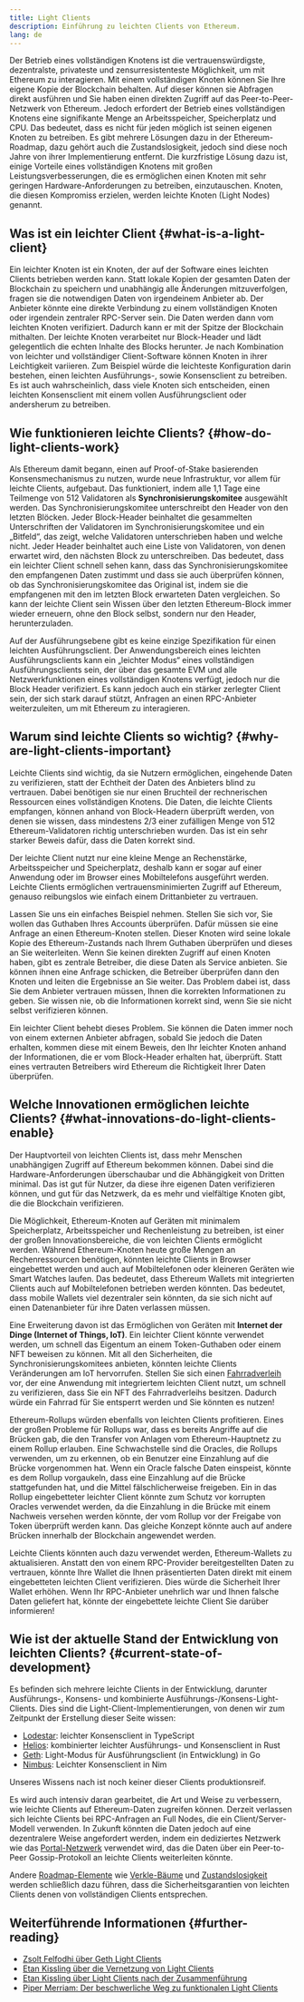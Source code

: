 ```yaml
---
title: Light Clients
description: Einführung zu leichten Clients von Ethereum.
lang: de
---
```


Der Betrieb eines vollständigen Knotens ist die vertrauenswürdigste, dezentralste, privateste und zensurresistenteste Möglichkeit, um mit Ethereum zu interagieren. Mit einem vollständigen Knoten können Sie Ihre eigene Kopie der Blockchain behalten. Auf dieser können sie Abfragen direkt ausführen und Sie haben einen direkten Zugriff auf das Peer-to-Peer-Netzwerk von Ethereum. Jedoch erfordert der Betrieb eines vollständigen Knotens eine signifikante Menge an Arbeitsspeicher, Speicherplatz und CPU. Das bedeutet, dass es nicht für jeden möglich ist seinen eigenen Knoten zu betreiben. Es gibt mehrere Lösungen dazu in der Ethereum-Roadmap, dazu gehört auch die Zustandslosigkeit, jedoch sind diese noch Jahre von ihrer Implementierung entfernt. Die kurzfristige Lösung dazu ist, einige Vorteile eines vollständigen Knotens mit großen Leistungsverbesserungen, die es ermöglichen einen Knoten mit sehr geringen Hardware-Anforderungen zu betreiben, einzutauschen. Knoten, die diesen Kompromiss erzielen, werden leichte Knoten (Light Nodes) genannt.

## Was ist ein leichter Client \{#what-is-a-light-client}

Ein leichter Knoten ist ein Knoten, der auf der Software eines leichten Clients betrieben werden kann. Statt lokale Kopien der gesamten Daten der Blockchain zu speichern und unabhängig alle Änderungen mitzuverfolgen, fragen sie die notwendigen Daten von irgendeinem Anbieter ab. Der Anbieter könnte eine direkte Verbindung zu einem vollständigen Knoten oder irgendein zentraler RPC-Server sein. Die Daten werden dann vom leichten Knoten verifiziert. Dadurch kann er mit der Spitze der Blockchain mithalten. Der leichte Knoten verarbeitet nur Block-Header und lädt gelegentlich die echten Inhalte des Blocks herunter. Je nach Kombination von leichter und vollständiger Client-Software können Knoten in ihrer Leichtigkeit variieren. Zum Beispiel würde die leichteste Konfiguration darin bestehen, einen leichten Ausführungs-, sowie Konsensclient zu betreiben. Es ist auch wahrscheinlich, dass viele Knoten sich entscheiden, einen leichten Konsensclient mit einem vollen Ausführungsclient oder andersherum zu betreiben.

## Wie funktionieren leichte Clients? \{#how-do-light-clients-work}

Als Ethereum damit begann, einen auf Proof-of-Stake basierenden Konsensmechanismus zu nutzen, wurde neue Infrastruktur, vor allem für leichte Clients, aufgebaut. Das funktioniert, indem alle 1,1 Tage eine Teilmenge von 512 Validatoren als **Synchronisierungskomitee** ausgewählt werden. Das Synchronisierungskomitee unterschreibt den Header von den letzten Blöcken. Jeder Block-Header beinhaltet die gesammelten Unterschriften der Validatoren im Synchronisierungskomitee und ein „Bitfeld“, das zeigt, welche Validatoren unterschrieben haben und welche nicht. Jeder Header beinhaltet auch eine Liste von Validatoren, von denen erwartet wird, den nächsten Block zu unterschreiben. Das bedeutet, dass ein leichter Client schnell sehen kann, dass das Synchronisierungskomitee den empfangenen Daten zustimmt und dass sie auch überprüfen können, ob das Synchronisierungskomitee das Original ist, indem sie die empfangenen mit den im letzten Block erwarteten Daten vergleichen. So kann der leichte Client sein Wissen über den letzten Ethereum-Block immer wieder erneuern, ohne den Block selbst, sondern nur den Header, herunterzuladen.

Auf der Ausführungsebene gibt es keine einzige Spezifikation für einen leichten Ausführungsclient. Der Anwendungsbereich eines leichten Ausführungsclients kann ein „leichter Modus“ eines vollständigen Ausführungsclients sein, der über das gesamte EVM und alle Netzwerkfunktionen eines vollständigen Knotens verfügt, jedoch nur die Block Header verifiziert. Es kann jedoch auch ein stärker zerlegter Client sein, der sich stark darauf stützt, Anfragen an einen RPC-Anbieter weiterzuleiten, um mit Ethereum zu interagieren.

## Warum sind leichte Clients so wichtig? \{#why-are-light-clients-important}

Leichte Clients sind wichtig, da sie Nutzern ermöglichen, eingehende Daten zu verifizieren, statt der Echtheit der Daten des Anbieters blind zu vertrauen. Dabei benötigen sie nur einen Bruchteil der rechnerischen Ressourcen eines vollständigen Knotens. Die Daten, die leichte Clients empfangen, können anhand von Block-Headern überprüft werden, von denen sie wissen, dass mindestens 2/3 einer zufälligen Menge von 512 Ethereum-Validatoren richtig unterschrieben wurden. Das ist ein sehr starker Beweis dafür, dass die Daten korrekt sind.

Der leichte Client nutzt nur eine kleine Menge an Rechenstärke, Arbeitsspeicher und Speicherplatz, deshalb kann er sogar auf einer Anwendung oder im Browser eines Mobiltelefons ausgeführt werden. Leichte Clients ermöglichen vertrauensminimierten Zugriff auf Ethereum, genauso reibungslos wie einfach einem Drittanbieter zu vertrauen.

Lassen Sie uns ein einfaches Beispiel nehmen. Stellen Sie sich vor, Sie wollen das Guthaben Ihres Accounts überprüfen. Dafür müssen sie eine Anfrage an einen Ethereum-Knoten stellen. Dieser Knoten wird seine lokale Kopie des Ethereum-Zustands nach Ihrem Guthaben überprüfen und dieses an Sie weiterleiten. Wenn Sie keinen direkten Zugriff auf einen Knoten haben, gibt es zentrale Betreiber, die diese Daten als Service anbieten. Sie können ihnen eine Anfrage schicken, die Betreiber überprüfen dann den Knoten und leiten die Ergebnisse an Sie weiter. Das Problem dabei ist, dass Sie dem Anbieter vertrauen müssen, Ihnen die korrekten Informationen zu geben. Sie wissen nie, ob die Informationen korrekt sind, wenn Sie sie nicht selbst verifizieren können.

Ein leichter Client behebt dieses Problem. Sie können die Daten immer noch von einem externen Anbieter abfragen, sobald Sie jedoch die Daten erhalten, kommen diese mit einem Beweis, den Ihr leichter Knoten anhand der Informationen, die er vom Block-Header erhalten hat, überprüft. Statt eines vertrauten Betreibers wird Ethereum die Richtigkeit Ihrer Daten überprüfen.

## Welche Innovationen ermöglichen leichte Clients? \{#what-innovations-do-light-clients-enable}

Der Hauptvorteil von leichten Clients ist, dass mehr Menschen unabhängigen Zugriff auf Ethereum bekommen können. Dabei sind die Hardware-Anforderungen überschaubar und die Abhängigkeit von Dritten minimal. Das ist gut für Nutzer, da diese ihre eigenen Daten verifizieren können, und gut für das Netzwerk, da es mehr und vielfältige Knoten gibt, die die Blockchain verifizieren.

Die Möglichkeit, Ethereum-Knoten auf Geräten mit minimalem Speicherplatz, Arbeitsspeicher und Rechenleistung zu betreiben, ist einer der großen Innovationsbereiche, die von leichten Clients ermöglicht werden. Während Ethereum-Knoten heute große Mengen an Rechenressourcen benötigen, könnten leichte Clients in Browser eingebettet werden und auch auf Mobiltelefonen oder kleineren Geräten wie Smart Watches laufen. Das bedeutet, dass Ethereum Wallets mit integrierten Clients auch auf Mobiltelefonen betrieben werden könnten. Das bedeutet, dass mobile Wallets viel dezentraler sein könnten, da sie sich nicht auf einen Datenanbieter für ihre Daten verlassen müssen.

Eine Erweiterung davon ist das Ermöglichen von Geräten mit **Internet der Dinge (Internet of Things, IoT)**. Ein leichter Client könnte verwendet werden, um schnell das Eigentum an einem Token-Guthaben oder einem NFT beweisen zu können. Mit all den Sicherheiten, die Synchronisierungskomitees anbieten, könnten leichte Clients Veränderungen am IoT hervorrufen. Stellen Sie sich einen [Fahrradverleih](https://youtu.be/ZHNrAXf3RDE?t=929) vor, der eine Anwendung mit integriertem leichten Client nutzt, um schnell zu verifizieren, dass Sie ein NFT des Fahrradverleihs besitzen. Dadurch würde ein Fahrrad für Sie entsperrt werden und Sie könnten es nutzen!

Ethereum-Rollups würden ebenfalls von leichten Clients profitieren. Eines der großen Probleme für Rollups war, dass es bereits Angriffe auf die Brücken gab, die den Transfer von Anlagen vom Ethereum-Hauptnetz zu einem Rollup erlauben. Eine Schwachstelle sind die Oracles, die Rollups verwenden, um zu erkennen, ob ein Benutzer eine Einzahlung auf die Brücke vorgenommen hat. Wenn ein Oracle falsche Daten einspeist, könnte es dem Rollup vorgaukeln, dass eine Einzahlung auf die Brücke stattgefunden hat, und die Mittel fälschlicherweise freigeben. Ein in das Rollup eingebetteter leichter Client könnte zum Schutz vor korrupten Oracles verwendet werden, da die Einzahlung in die Brücke mit einem Nachweis versehen werden könnte, der vom Rollup vor der Freigabe von Token überprüft werden kann. Das gleiche Konzept könnte auch auf andere Brücken innerhalb der Blockchain angewendet werden.

Leichte Clients könnten auch dazu verwendet werden, Ethereum-Wallets zu aktualisieren. Anstatt den von einem RPC-Provider bereitgestellten Daten zu vertrauen, könnte Ihre Wallet die Ihnen präsentierten Daten direkt mit einem eingebetteten leichten Client verifizieren. Dies würde die Sicherheit Ihrer Wallet erhöhen. Wenn Ihr RPC-Anbieter unehrlich war und Ihnen falsche Daten geliefert hat, könnte der eingebettete leichte Client Sie darüber informieren!

## Wie ist der aktuelle Stand der Entwicklung von leichten Clients? \{#current-state-of-development}

Es befinden sich mehrere leichte Clients in der Entwicklung, darunter Ausführungs-, Konsens- und kombinierte Ausführungs-/Konsens-Light-Clients. Dies sind die Light-Client-Implementierungen, von denen wir zum Zeitpunkt der Erstellung dieser Seite wissen:

- [Lodestar](https://github.com/ChainSafe/lodestar/tree/unstable/packages/light-client): leichter Konsensclient in TypeScript
- [Helios](https://github.com/a16z/helios): kombinierter leichter Ausführungs- und Konsensclient in Rust
- [Geth](https://github.com/ethereum/go-ethereum/tree/master/light): Light-Modus für Ausführungsclient (in Entwicklung) in Go
- [Nimbus](https://nimbus.guide/el-light-client.html): Leichter Konsensclient in Nim

Unseres Wissens nach ist noch keiner dieser Clients produktionsreif.

Es wird auch intensiv daran gearbeitet, die Art und Weise zu verbessern, wie leichte Clients auf Ethereum-Daten zugreifen können. Derzeit verlassen sich leichte Clients bei RPC-Anfragen an Full Nodes, die ein Client/Server-Modell verwenden. In Zukunft könnten die Daten jedoch auf eine dezentralere Weise angefordert werden, indem ein dediziertes Netzwerk wie das [Portal-Netzwerk](https://www.ethportal.net/) verwendet wird, das die Daten über ein Peer-to-Peer Gossip-Protokoll an leichte Clients weiterleiten könnte.

Andere [Roadmap-Elemente](/roadmap/) wie [Verkle-Bäume](/roadmap/verkle-trees/) und [Zustandslosigkeit](/roadmap/statelessness/) werden schließlich dazu führen, dass die Sicherheitsgarantien von leichten Clients denen von vollständigen Clients entsprechen.

## Weiterführende Informationen \{#further-reading}

- [Zsolt Felfodhi über Geth Light Clients](https://www.youtube.com/watch?v=EPZeFXau-RE)
- [Etan Kissling über die Vernetzung von Light Clients](https://www.youtube.com/watch?v=85MeiMA4dD8)
- [Etan Kissling über Light Clients nach der Zusammenführung](https://www.youtube.com/watch?v=ZHNrAXf3RDE)
- [Piper Merriam: Der beschwerliche Weg zu funktionalen Light Clients](https://snakecharmers.ethereum.org/the-winding-road-to-functional-light-clients/)

